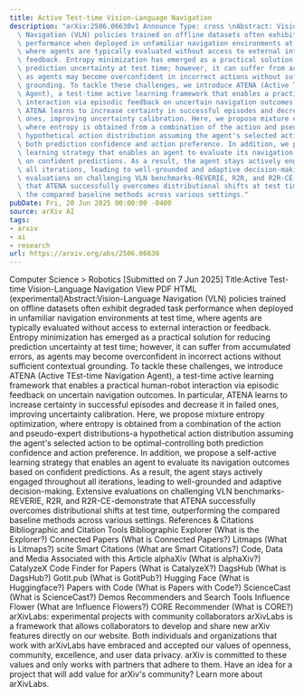 ```yaml
---
title: Active Test-time Vision-Language Navigation
description: "arXiv:2506.06630v1 Announce Type: cross \nAbstract: Vision-Language\
  \ Navigation (VLN) policies trained on offline datasets often exhibit degraded task\
  \ performance when deployed in unfamiliar navigation environments at test time,\
  \ where agents are typically evaluated without access to external interaction or\
  \ feedback. Entropy minimization has emerged as a practical solution for reducing\
  \ prediction uncertainty at test time; however, it can suffer from accumulated errors,\
  \ as agents may become overconfident in incorrect actions without sufficient contextual\
  \ grounding. To tackle these challenges, we introduce ATENA (Active TEst-time Navigation\
  \ Agent), a test-time active learning framework that enables a practical human-robot\
  \ interaction via episodic feedback on uncertain navigation outcomes. In particular,\
  \ ATENA learns to increase certainty in successful episodes and decrease it in failed\
  \ ones, improving uncertainty calibration. Here, we propose mixture entropy optimization,\
  \ where entropy is obtained from a combination of the action and pseudo-expert distributions-a\
  \ hypothetical action distribution assuming the agent's selected action to be optimal-controlling\
  \ both prediction confidence and action preference. In addition, we propose a self-active\
  \ learning strategy that enables an agent to evaluate its navigation outcomes based\
  \ on confident predictions. As a result, the agent stays actively engaged throughout\
  \ all iterations, leading to well-grounded and adaptive decision-making. Extensive\
  \ evaluations on challenging VLN benchmarks-REVERIE, R2R, and R2R-CE-demonstrate\
  \ that ATENA successfully overcomes distributional shifts at test time, outperforming\
  \ the compared baseline methods across various settings."
pubDate: Fri, 20 Jun 2025 00:00:00 -0400
source: arXiv AI
tags:
- arxiv
- ai
- research
url: https://arxiv.org/abs/2506.06630
---
```


Computer Science > Robotics
[Submitted on 7 Jun 2025]
Title:Active Test-time Vision-Language Navigation
View PDF HTML (experimental)Abstract:Vision-Language Navigation (VLN) policies trained on offline datasets often exhibit degraded task performance when deployed in unfamiliar navigation environments at test time, where agents are typically evaluated without access to external interaction or feedback. Entropy minimization has emerged as a practical solution for reducing prediction uncertainty at test time; however, it can suffer from accumulated errors, as agents may become overconfident in incorrect actions without sufficient contextual grounding. To tackle these challenges, we introduce ATENA (Active TEst-time Navigation Agent), a test-time active learning framework that enables a practical human-robot interaction via episodic feedback on uncertain navigation outcomes. In particular, ATENA learns to increase certainty in successful episodes and decrease it in failed ones, improving uncertainty calibration. Here, we propose mixture entropy optimization, where entropy is obtained from a combination of the action and pseudo-expert distributions-a hypothetical action distribution assuming the agent's selected action to be optimal-controlling both prediction confidence and action preference. In addition, we propose a self-active learning strategy that enables an agent to evaluate its navigation outcomes based on confident predictions. As a result, the agent stays actively engaged throughout all iterations, leading to well-grounded and adaptive decision-making. Extensive evaluations on challenging VLN benchmarks-REVERIE, R2R, and R2R-CE-demonstrate that ATENA successfully overcomes distributional shifts at test time, outperforming the compared baseline methods across various settings.
References & Citations
Bibliographic and Citation Tools
Bibliographic Explorer (What is the Explorer?)
Connected Papers (What is Connected Papers?)
Litmaps (What is Litmaps?)
scite Smart Citations (What are Smart Citations?)
Code, Data and Media Associated with this Article
alphaXiv (What is alphaXiv?)
CatalyzeX Code Finder for Papers (What is CatalyzeX?)
DagsHub (What is DagsHub?)
Gotit.pub (What is GotitPub?)
Hugging Face (What is Huggingface?)
Papers with Code (What is Papers with Code?)
ScienceCast (What is ScienceCast?)
Demos
Recommenders and Search Tools
Influence Flower (What are Influence Flowers?)
CORE Recommender (What is CORE?)
arXivLabs: experimental projects with community collaborators
arXivLabs is a framework that allows collaborators to develop and share new arXiv features directly on our website.
Both individuals and organizations that work with arXivLabs have embraced and accepted our values of openness, community, excellence, and user data privacy. arXiv is committed to these values and only works with partners that adhere to them.
Have an idea for a project that will add value for arXiv's community? Learn more about arXivLabs.